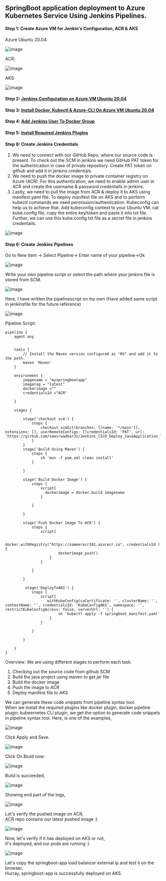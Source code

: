 ## SpringBoot application deployment to Azure Kubernetes Service Using Jenkins Pipelines.

#### Step 1: Create Azure VM for Jenkin's Configuration, ACR & AKS
Azure Ubuntu 20.04:

![image](https://github.com/samirwadkar31/Jenkins_CICD_Deploy_JavaApplication_To_AKS/assets/74359548/ecd0c56f-aa8b-4292-938c-dc07518654c5)

ACR:

![image](https://github.com/samirwadkar31/Jenkins_CICD_Deploy_JavaApplication_To_AKS/assets/74359548/fdbe24ec-285d-429c-b394-aecb6c3b2b18)

AKS:

![image](https://github.com/samirwadkar31/Jenkins_CICD_Deploy_JavaApplication_To_AKS/assets/74359548/8fb0c510-6aea-4369-8caa-c25d71687a2d)

#### Step 2: [Jenkins Configuration on Azure VM Ubuntu 20.04](https://github.com/samirwadkar31/Jenkins_CICD_Deploy_JavaApplication_To_AKS/blob/3850ca2e77779476ae04947944321f862c6f55bf/DeploymentGuide/Jenkins-Configuration-On-Azure-Ubuntu-VM.md)
#### Step 3: [Install Docker, Kubectl & Azure-CLI On Azure VM Ubuntu 20.04](https://github.com/samirwadkar31/Jenkins_CICD_Deploy_JavaApplication_To_AKS/blob/cde8fff27763b0a287a6167aa2bf313303460bd2/DeploymentGuide/Install-Docker-Kubectl-AzureCLI-On-VM.md)
#### Step 4: [Add Jenkins User To Docker Group](https://github.com/samirwadkar31/Jenkins_CICD_Deploy_JavaApplication_To_AKS/blob/cde8fff27763b0a287a6167aa2bf313303460bd2/DeploymentGuide/Add-Jenkins-User-To-Docker-Group.md)

#### Step 5: [Install Required Jenkins Plugins ](https://github.com/samirwadkar31/Jenkins_CICD_Deploy_JavaApplication_To_AKS/blob/cde8fff27763b0a287a6167aa2bf313303460bd2/DeploymentGuide/Install-Jenkins-Plugins.md)

#### Step 6: Create Jenkins Credentials

1. We need to connect with our GitHub Repo, where our source code is present. To check out the SCM in jenkins we need GitHub PAT token for the authentication in case of private repository. Create PAT token on github and add it in jenkins credentials.
2. We need to push the docker image to private container registry on Azure (ACR). For this authentication, we need to enable admin user in ACR and create the username & password credentails in jenkins.
3. Lastly, we need to pull the image from ACR & deploy it to AKS using manifest.yaml file. To deploy manifest file on AKS and to perform kubectl commands we need permission/authentication. Kubeconfig can help us to achieve that. Add kubeconfig context to your Ubuntu VM. cat kube.config file, copy the entire key/token and paste it into txt file. Further, we can use this kube.config txt file as a secret file in jenkins credentails.

![image](https://github.com/samirwadkar31/Jenkins_CICD_Deploy_JavaApplication_To_AKS/assets/74359548/937cb48d-eac4-42df-a164-b68332c137f2)

#### Step 6: Create Jenkins Pipelines
Go to New Item -> Select Pipeline-> Enter name of your pipeline->Ok

![image](https://github.com/samirwadkar31/Jenkins_CICD_Deploy_JavaApplication_To_AKS/assets/74359548/34ce456d-efc6-4d54-bcca-9e6cb17864cb)

Write your own pipeline script or select the path where your jenkins file is stored from SCM.

![image](https://github.com/samirwadkar31/Jenkins_CICD_Deploy_JavaApplication_To_AKS/assets/74359548/8c7cc4e7-2aa7-4b31-ba26-12b5db57cd41)
 
Here, I have written the pipelinescript on my own (Have added same script in jenkinsfile for the future reference)

![image](https://github.com/samirwadkar31/Jenkins_CICD_Deploy_JavaApplication_To_AKS/assets/74359548/6fab5939-1975-4c60-ac33-c4f1a80f6ee7)

Pipeline Script:

```
pipeline {
    agent any
    

    tools {
        // Install the Maven version configured as "M3" and add it to the path.
        maven 'Maven'
    }
    
    environment {
        imagename = "myspringbootapp"
        imagetag = "latest"
        dockerimage =""
        credentialsId ="ACR"
        
    }

    stages {
        
        stage('checkout scm') {
            steps {
                checkout scmGit(branches: [[name: '*/main']], extensions: [], userRemoteConfigs: [[credentialsId: 'PAT', url: 'https://github.com/samirwadkar31/Jenkins_CICD_Deploy_JavaApplication_To_AKS.git']])
            }
        }
        stage('Build Using Maven') {
            steps {
                sh 'mvn -f pom.xml clean install'
            }

        }
        
        stage('Build Docker Image') {
            steps {
                script{
                  dockerimage = docker.build imagename
                }
                
            }

        }
        
        stage('Push Docker Image To ACR') {
            steps {
                script{
                    
                    docker.withRegistry("https://sameeracr101.azurecr.io", credentialsId ) {
                        dockerimage.push()
                    }
                }
                
            }

        }
        
         stage('DeployToAKS') {
            steps {
                script{
                   withKubeConfig(caCertificate: '', clusterName: '', contextName: '', credentialsId: 'KubeConfigAKS', namespace: '', restrictKubeConfigAccess: false, serverUrl: '') {
                        sh 'kubectl apply -f springboot_manifest.yaml'
                    }
                }
                
            }

        }
        
    }
}

```
Overview: We are using different stages to perform each task.<br> 
1. Checking out the source code from github SCM<br>
2. Build the java project using maven to get jar file<br>
3. Build the docker image
4. Push the image to ACR
5. Deploy manifest file to AKS

We can generate these code snippets from pipeline syntax tool.<br>
When we install the required plugins like docker plugin, docker pipeline plugin, kubeernetes CLI plugin, we get the option to generate code snippets in pipeline syntax tool. Here, is one of the examples,

![image](https://github.com/samirwadkar31/Jenkins_CICD_Deploy_JavaApplication_To_AKS/assets/74359548/2bffabcb-f9bb-4840-a4aa-fe15ca627982)
 
Click Apply and Save.

![image](https://github.com/samirwadkar31/Jenkins_CICD_Deploy_JavaApplication_To_AKS/assets/74359548/94acd828-4057-488e-9e09-f4c16a8a162b)

Click On Biuld now:

![image](https://github.com/samirwadkar31/Jenkins_CICD_Deploy_JavaApplication_To_AKS/assets/74359548/d29b89dc-f3ae-4a25-a359-9691bf8ab3f9)

Build is succeeded,

![image](https://github.com/samirwadkar31/Jenkins_CICD_Deploy_JavaApplication_To_AKS/assets/74359548/d8ab6107-f003-4524-848d-28811244576b)

Showing end part of the logs,

![image](https://github.com/samirwadkar31/Jenkins_CICD_Deploy_JavaApplication_To_AKS/assets/74359548/6e1e2b65-0bbb-4101-a03b-3a18a19da5a7)

Let's verify the pushed image on ACR,<br>
ACR repo contains our latest pushed image :)

![image](https://github.com/samirwadkar31/Jenkins_CICD_Deploy_JavaApplication_To_AKS/assets/74359548/f946097e-40b9-48b0-8a9c-2881ead08fa3)

Now, let's verify if it has deployed on AKS or not,<br>
It's deployed, and our pods are running :)

![image](https://github.com/samirwadkar31/Jenkins_CICD_Deploy_JavaApplication_To_AKS/assets/74359548/683ec2c0-017e-4121-b574-a270a4808b88)

Let's copy the springboot-app load balancer external ip and test it on the browser,<br>
Hurray, springboot-app is successfully deployed on AKS.




